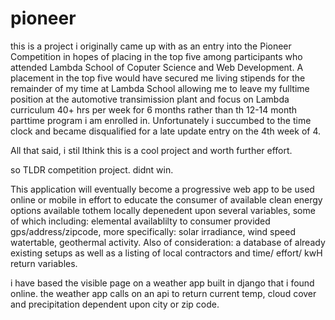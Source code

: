 # pioneer
this is a project i originally came up with as an entry into the Pioneer Competition in hopes of placing in the top five among participants who attended Lambda School of Coputer Science and Web Development.
A placement in the top five would have secured me living stipends for the remainder of my time at Lambda School allowing me to leave my fulltime position at the automotive transimission plant and focus on Lambda curriculum 40+ hrs per week for 6 months rather than th 12-14 month parttime program i am enrolled in.
Unfortunately i succumbed to the time clock and became disqualified for a late update entry on the 4th week of 4. 

All that said, i stil lthink this is a cool project and worth further effort.

so TLDR competition project. didnt win. 

This application will eventually become a progressive web app to be used online or mobile in effort to educate the consumer 
of available clean energy options available tothem locally depenedent upon several variables,
some of which including: elemental availablilty to consumer provided gps/address/zipcode, 
more specifically: solar irradiance, wind speed watertable, geothermal activity. 
  Also of consideration: a database of already existing setups as well as a listing of local contractors 
  and time/ effort/ kwH return variables.
  
  
  i have based the visible page on a weather app built in django that i found online.
  the weather app calls on an api to return current temp, cloud cover and precipitation dependent upon city or zip code.
  
  
